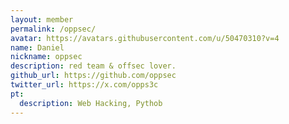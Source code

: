 ```yaml
---
layout: member
permalink: /oppsec/
avatar: https://avatars.githubusercontent.com/u/50470310?v=4
name: Daniel
nickname: oppsec
description: red team & offsec lover.
github_url: https://github.com/oppsec
twitter_url: https://x.com/opps3c
pt:
  description: Web Hacking, Pythob
---
```

